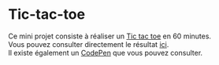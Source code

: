 # Tic-tac-toe

Ce mini projet consiste à réaliser un [Tic tac toe](https://www.google.com/search?q=tic+tac+toe&oq=tic+tac+toe&aqs=chrome..69i57j0i67l3j0i512j69i61j69i60j69i61.1752j0j7&sourceid=chrome&ie=UTF-8) en 60 minutes. <br />
Vous pouvez consulter directement le résultat [ici](https://tchoow.github.io/Tic-tac-toe/). <br />
Il existe également un [CodePen](https://codepen.io/Tchoow/pen/qBVOvaR) que vous pouvez consulter.
